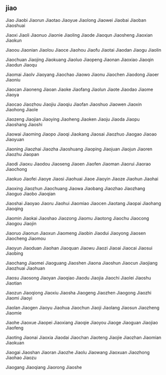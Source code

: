 jiao
---

Jiao Jiaobi Jiaorun Jiaotao Jiaoyue Jiaolong Jiaowei Jiaobai Jiaoban Jiaoshuai

Jiaoxi Jiaoli Jiaonuo Jiaonie Jiaoling Jiaode Jiaoqun Jiaosheng Jiaoxian Jiaokun

Jiaoou Jiaonian Jiaolou Jiaoce Jiaohou Jiaofu Jiaotai Jiaodan Jiaogu Jiaolin

Jiaochuan Jiaojing Jiaokuang Jiaoluo Jiaopeng Jiaonan Jiaoxiao Jiaoqin Jiaodun Jiaoqu

Jiaomai Jiaolv Jiaoyang Jiaochao Jiaowo Jiaonu Jiaochen Jiaodong Jiaoer Jiaoniu

Jiaocan Jiaoneng Jiaoan Jiaoke Jiaofang Jiaolun Jiaote Jiaodao Jiaome Jiaoya

Jiaocao Jiaozhou Jiaojiu Jiaoqiu Jiaofan Jiaoshuo Jiaowen Jiaoxin Jiaohong Jiaole

Jiaozeng Jiaojian Jiaoying Jiaoheng Jiaoken Jiaoju Jiaoda Jiaopu Jiaoshang Jiaoshi

Jiaowai Jiaoming Jiaopo Jiaoqi Jiaokang Jiaosai Jiaozhuo Jiaogao Jiaoao Jiaoyuan

Jiaoning Jiaozhai Jiaozha Jiaoshuang Jiaoping Jiaojuan Jiaojun Jiaoren Jiaozhu Jiaopan

Jiaodi Jiaoxu Jiaodou Jiaoseng Jiaoen Jiaofen Jiaoman Jiaorui Jiaorao Jiaochong

Jiaokuo Jiaofei Jiaoye Jiaosi Jiaohuai Jiaoe Jiaoyin Jiaoze Jiaohun Jiaohai

Jiaoxing Jiaozhun Jiaochuang Jiaowa Jiaobang Jiaozhao Jiaozhang Jiaoguo Jiaobo   Jiaoqian

Jiaoshai Jiaoyao Jiaoru Jiaohui Jiaomiao Jiaocen Jiaotang Jiaopai Jiaohang Jiaoqing

Jiaomin Jiaokai Jiaoshao Jiaozong Jiaomu Jiaotong Jiaochu Jiaocong Jiaogou Jiaojin

Jiaoruo Jiaonun Jiaoxun Jiaomeng Jiaobin Jiaodui Jiaoyong Jiaosen Jiaocheng Jiaomou

Jiaoyun Jiaoduan Jiaohan Jiaoquan Jiaowu Jiaozi Jiaoai Jiaocai Jiaosui Jiaobing

Jiaochang Jiaomei Jiaoguang Jiaoshen Jiaona Jiaoshun Jiaocun Jiaojiang Jiaozhuai Jiaohuan

Jiaosu Jiaosong Jiaoyan Jiaoqiao Jiaodu Jiaojia Jiaochi Jiaolei Jiaoshu Jiaotian

Jiaozun Jiaoqiong Jiaoxiu Jiaosha Jiaogeng Jiaozhen Jiaogong Jiaozhi Jiaomi Jiaoyi

Jiaolan Jiaogen Jiaoyu Jiaohua Jiaochun Jiaoji Jiaolang Jiaosun Jiaozheng Jiaomie

Jiaohe Jiaoxue Jiaopei Jiaoxiang Jiaoqie Jiaoyou Jiaoge Jiaoguan Jiaojiao Jiaofeng

Jiaoting Jiaonai Jiaoxia Jiaodai Jiaochan Jiaoteng Jiaojie Jiaozhan Jiaomian Jiaokuan

Jiaogai Jiaoshan Jiaoran Jiaozhe Jiaolu Jiaowang Jiaoxuan Jiaozhong Jiaohao Jiaozu

Jiaogang Jiaoqiang Jiaorong Jiaoshe 